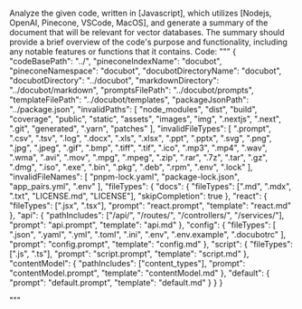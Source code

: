 Analyze the given code, written in [Javascript], which utilizes [Nodejs, OpenAI, Pinecone, VSCode, MacOS], and generate a summary of the document that will be relevant for vector databases. The summary should provide a brief overview of the code's purpose and functionality, including any notable features or functions that it contains.
Code:
"""
{
  "codeBasePath": "../",
  "pineconeIndexName": "docubot",
  "pineconeNamespace": "docubot",
  "docubotDirectoryName": "docubot",
  "docubotDirectory": "../docubot",
  "markdownDirectory": "../docubot/markdown",
  "promptsFilePath": "../docubot/prompts",
  "templateFilePath": "../docubot/templates",
  "packageJsonPath": "../package.json",
  "invalidPaths": [
    "node_modules",
    "dist",
    "build",
    "coverage",
    "public",
    "static",
    "assets",
    "images",
    "img",
    ".nextjs",
    ".next",
    ".git",
    "generated",
    ".yarn",
    "patches"
  ],
  "invalidFileTypes": [
    ".prompt",
    ".csv",
    ".tsv",
    ".log",
    ".docx",
    ".xls",
    ".xlsx",
    ".ppt",
    ".pptx",
    ".svg",
    ".png",
    ".jpg",
    ".jpeg",
    ".gif",
    ".bmp",
    ".tiff",
    ".tif",
    ".ico",
    ".mp3",
    ".mp4",
    ".wav",
    ".wma",
    ".avi",
    ".mov",
    ".mpg",
    ".mpeg",
    ".zip",
    ".rar",
    ".7z",
    ".tar",
    ".gz",
    ".dmg",
    ".iso",
    ".exe",
    ".bin",
    ".pkg",
    ".deb",
    ".rpm",
    ".env",
    ".lock"
  ],
  "invalidFileNames": [
    "pnpm-lock.yaml",
    "package-lock.json",
    "app_pairs.yml",
    ".env"
  ],
  "fileTypes": {
    "docs": {
      "fileTypes": [".md", ".mdx", ".txt", "LICENSE.md", "LICENSE"],
      "skipCompletion": true
    },
    "react": {
      "fileTypes": [".jsx", ".tsx"],
      "prompt": "react.prompt",
      "template": "react.md"
    },
    "api": {
      "pathIncludes": ["/api/", "/routes/", "/controllers/", "/services/"],
      "prompt": "api.prompt",
      "template": "api.md"
    },
    "config": {
      "fileTypes": [
        ".json",
        ".yaml",
        ".yml",
        ".toml",
        ".ini",
        ".env",
        ".env.example",
        ".docubotrc"
      ],
      "prompt": "config.prompt",
      "template": "config.md"
    },
    "script": {
      "fileTypes": [".js", ".ts"],
      "prompt": "script.prompt",
      "template": "script.md"
    },
    "contentModel": {
      "pathIncludes": ["content_types"],
      "prompt": "contentModel.prompt",
      "template": "contentModel.md"
    },
    "default": { "prompt": "default.prompt", "template": "default.md" }
  }
}

"""